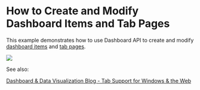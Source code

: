 # How to Create and Modify Dashboard Items and Tab Pages

This example demonstrates how to use Dashboard API to create and modify [dashboard items](xref:https://docs.devexpress.com/Dashboard/116521/basic-concepts-and-terminology/dashboard-items) and [tab pages](xref:https://docs.devexpress.com/Dashboard/116503/).

![](https://github.com/DevExpress-Examples/winforms-dashboard-viewer-item-tabs/blob/18.2.1%2B/images/win-dashboard-viewer-item-tabs.png)

See also:

[Dashboard & Data Visualization Blog - Tab Support for Windows & the Web](https://community.devexpress.com/blogs/analytics/archive/2018/09/07/DevExpress-Dashboards-Tab-Support-Windows-Web.aspx)